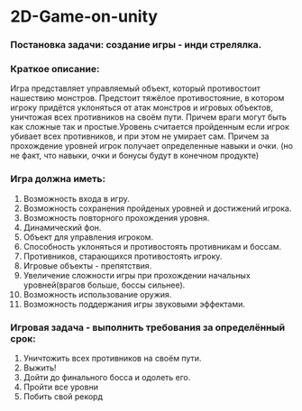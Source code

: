 # 2D-Game-on-unity
 ### Постановка задачи: создание игры - инди стрелялка.
 
### Краткое описание:
Игра представляет управляемый объект, который противостоит нашествию монстров. Предстоит тяжёлое противостояние, в котором игроку придётся уклоняться от атак монстров и игровых объектов, уничтожая всех противников на своём пути. Причем  враги могут быть как сложные так и простые.Уровень считается пройденным если игрок убивает всех противников, и при этом не умирает сам. Причем за прохождение уровней игрок получает определенные навыки и очки. (но не факт, что навыки, очки и бонусы будут в конечном продукте)

### Игра должна иметь:
1. Возможность входа в игру.
2. Возможность сохранения пройденых уровней и достижений игрока.
3. Возможность повторного прохождения уровня.
4. Динамический фон.
5. Объект для управления игроком.
6. Способность уклоняться и противостоять противникам и боссам.
7. Противников, старающихся противостоять игроку.
8. Игровые объекты - препятствия.
9. Увеличение сложности игры при прохождении начальных уровней(врагов больше, боссы сильнее).
10. Возможность использование оружия.
11. Возможность поддержания игры звуковыми эффектами.
 
 ### Игровая задача - выполнить требования за определённый срок:
 1. Уничтожить всех противников на своём пути.
 2. Выжить!
 3. Дойти до финального босса и одолеть его.
 4. Пройти все уровни
 5. Побить свой рекорд

